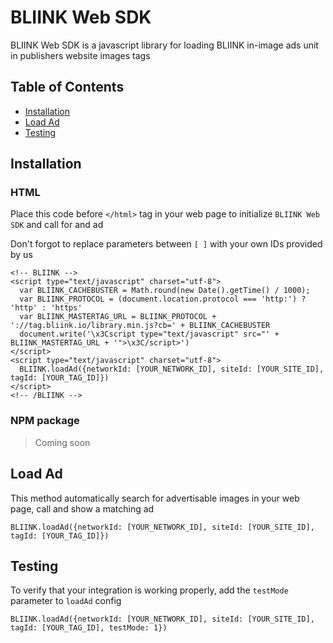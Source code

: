 # BLIINK Web SDK

BLIINK Web SDK is a javascript library for loading BLIINK in-image ads unit in publishers website images tags

## Table of Contents

* [Installation](#installation)
* [Load Ad](#load-ad)
* [Testing](#testing)

## Installation

### HTML

Place this code before `</html>` tag in your web page to initialize `BLIINK Web SDK` and call for and ad

Don't forgot to replace parameters between `[ ]` with your own IDs provided by us

```
<!-- BLIINK -->
<script type="text/javascript" charset="utf-8">
  var BLIINK_CACHEBUSTER = Math.round(new Date().getTime() / 1000);
  var BLIINK_PROTOCOL = (document.location.protocol === 'http:') ? 'http' : 'https'
  var BLIINK_MASTERTAG_URL = BLIINK_PROTOCOL + '://tag.bliink.io/library.min.js?cb=' + BLIINK_CACHEBUSTER
  document.write('\x3Cscript type="text/javascript" src="' + BLIINK_MASTERTAG_URL + '">\x3C/script>')
</script>
<script type="text/javascript" charset="utf-8">
  BLIINK.loadAd({networkId: [YOUR_NETWORK_ID], siteId: [YOUR_SITE_ID], tagId: [YOUR_TAG_ID]})
</script>
<!-- /BLIINK -->
```

### NPM package

> Coming soon

## Load Ad

This method automatically search for advertisable images in your web page, call and show a matching ad

```
BLIINK.loadAd({networkId: [YOUR_NETWORK_ID], siteId: [YOUR_SITE_ID], tagId: [YOUR_TAG_ID]})
```

## Testing

To verify that your integration is working properly, add the `testMode` parameter to `loadAd` config

```
BLIINK.loadAd({networkId: [YOUR_NETWORK_ID], siteId: [YOUR_SITE_ID], tagId: [YOUR_TAG_ID], testMode: 1})
```
